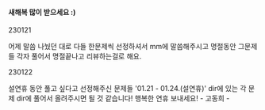 #### 새해복 많이 받으세요 :)

230121

어제 말씀 나눴던 대로 다들 한문제씩 선정하셔서 mm에 말씀해주시고 명절동안 그문제들 각자 풀어서 명절끝나고 리뷰하는걸로 해요.


230122

설연휴 동안 풀고 싶다고 선정해주신 문제들 '01.21 - 01.24.(설연휴)' dir에 있는 각 문제 dir에 풀어서 올려주시면 될 것 같습니다! 
행복한 연휴 보내세요! - 고동희 - 
